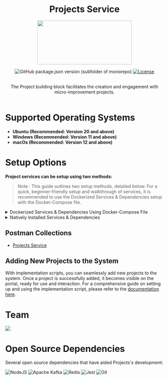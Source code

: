 <div align="center">

# Projects Service

<a href="https://shikshalokam.org/elevate/">
<img
    src="https://shikshalokam.org/wp-content/uploads/2021/06/elevate-logo.png"
    height="140"
    width="300"
  />
</a>

![GitHub package.json version (subfolder of monorepo)](https://img.shields.io/github/package-json/v/ELEVATE-Project/mentoring?filename=src%2Fpackage.json)
[![License](https://img.shields.io/badge/license-MIT-blue.svg)](https://opensource.org/licenses/MIT)

</details>
</details>

</br>
The Project building block facilitates the creation and engagement with micro-improvement projects.

</div>
</br>

# Supported Operating Systems

-   **Ubuntu (Recommended: Version 20 and above)**
-   **Windows (Recommended: Version 11 and above)**
-   **macOs (Recommended: Version 12 and above)**

# Setup Options

**Project services can be setup using two methods:**

> Note : This guide outlines two setup methods, detailed below. For a quick, beginner-friendly setup and walkthrough of services, it is recommended to use the Dockerized Services & Dependencies setup with the Docker-Compose file.

<details><summary>Dockerized Services & Dependencies Using Docker-Compose File</summary>

## Dockerized Services & Dependencies

Expectation: By diligently following the outlined steps, you will successfully establish a fully operational Project application setup, including both the portal and backend services.

## Prerequisites

To set up the Project application, ensure you have Docker and Docker Compose installed on your system. For Ubuntu users, detailed installation instructions for both can be found in the documentation here: [How To Install and Use Docker Compose on Ubuntu](https://www.digitalocean.com/community/tutorials/how-to-install-and-use-docker-compose-on-ubuntu-20-04). To install and use Nodejs in Ubuntu machine, you can follow instructions here: [How To Install Nodejs in Ubuntu](https://nodejs.org/en/download/package-manager). For Windows and MacOS users, you can refer to the Docker documentation for installation instructions: [Docker Compose Installation Guide](https://docs.docker.com/compose/install/). Once these prerequisites are in place, you're all set to get started with setting up the Project application.

## Installation

**Create project Directory:** Establish a directory titled **project**.

> Example Command: `mkdir project && cd project/`

> Note: All commands are run from the project directory.

## Operating Systems: Linux / macOS

> **Caution:** Before proceeding, please ensure that the ports given here are available and open. It is essential to verify their availability prior to moving forward. You can run below command in your terminal to check this

```
for port in 3000 3001 3002 6000 5001 4000 9092 5432 7007 2181 2707 3569; do
    if lsof -iTCP:$port -sTCP:LISTEN &>/dev/null; then
        echo "Port $port is in use"
    else
        echo "Port $port is available"
    fi
done
```

1.  **Download and execute main setup script:** Execute the following command in your terminal from the project directory.
    `   curl -OJL https://github.com/ELEVATE-Project/project-service/raw/main/documentation/1.0.0/dockerized/scripts/mac-linux/setup_project.sh && chmod +x setup_project.sh && sudo ./setup_project.sh`

         > Note : The script will download all the essential files and launch the services in Docker. Once all services are successfully up and running, you can proceed to the next steps.

         **General Instructions :**

         1. All containers which are part of the docker-compose can be gracefully stopped by pressing Ctrl + c in the same terminal where the services are running.

         2. All docker containers can be stopped and removed by using below command.
             ```
             sudo ./docker-compose-down.sh
             ```
         3. All services and dependencies can be started using below command.
             ```
             sudo ./docker-compose-up.sh
             ```

    **Keep the current terminal session active, and kindly open a new terminal window within the project directory.**

**After successfully completing this, please move to the next section: [Enable Citus Extension](#enable-citus-extension-optional)**

## Operating Systems: Windows

1.  **Download Docker Compose File:** Retrieve the **[docker-compose-project.yml](https://github.com/ELEVATE-Project/project-service/raw/main/documentation/1.0.0/dockerized/docker-compose-project.yml)** file from the Project service repository and save it to the project directory.

    ```
    curl -OJL https://github.com/ELEVATE-Project/project-service/raw/main/documentation/1.0.0/dockerized/docker-compose-project.yml
    ```

    > Note: All commands are run from the project directory.

2.  **Download Environment Files**: Using the OS specific commands given below, download environment files for all the services.

    -   **Windows**

        ```
        curl -L ^
         -O https://github.com/ELEVATE-Project/project-service/raw/main/documentation/1.0.0/dockerized/envs/interface_env ^
         -O https://github.com/ELEVATE-Project/project-service/raw/main/documentation/1.0.0/dockerized/envs/entity_management_env ^
         -O https://github.com/ELEVATE-Project/project-service/raw/main/documentation/1.0.0/dockerized/envs/project_env ^
         -O https://github.com/ELEVATE-Project/project-service/raw/main/documentation/1.0.0/dockerized/envs/notification_env ^
         -O https://github.com/ELEVATE-Project/project-service/raw/main/documentation/1.0.0/dockerized/envs/scheduler_env ^
         -O https://github.com/ELEVATE-Project/project-service/raw/main/documentation/1.0.0/dockerized/envs/user_env ^
         -O https://github.com/ELEVATE-Project/project-service/raw/main/documentation/1.0.0/dockerized/envs/env.js
        ```

    > **Note:** Modify the environment files as necessary for your deployment using any text editor, ensuring that the values are appropriate for your environment. The default values provided in the current files are functional and serve as a good starting point. Refer to the sample env files provided at the [Project](https://github.com/ELEVATE-Project/project-service/blob/main/.env.sample), [User](https://github.com/ELEVATE-Project/user/blob/master/src/.env.sample), [Notification](https://github.com/ELEVATE-Project/notification/blob/master/src/.env.sample), [Scheduler](https://github.com/ELEVATE-Project/scheduler/blob/master/src/.env.sample), [Interface](https://github.com/ELEVATE-Project/interface-service/blob/main/src/.env.sample) and [Entity-management](https://github.com/ELEVATE-Project/entity-management/blob/main/src/.env.sample) repositories for reference.

    > **Caution:** While the default values in the downloaded environment files enable the Project Application to operate, certain features may not function correctly or could be impaired unless the adopter-specific environment variables are properly configured.

3.  **Download `replace_volume_path` Script File**

    -   **Windows**

        ```
        curl -OJL https://raw.githubusercontent.com/ELEVATE-Project/project-service/main/documentation/1.0.0/dockerized/scripts/windows/replace_volume_path.bat
        ```

4.  **Run `replace_volume_path` Script File**

    -   **Windows**

        Run the script file either by double clicking it or by executing the following command from the terminal.

        ```
        replace_volume_path.bat
        ```

        > **Note**: The provided script file replaces the host path for the **portal** service container volume in the `docker-compose-project.yml` file with your current directory path.
        >
        > volumes:
        >
        > \- /home/shikshalokam/elevate/single-click/linux/env.js:/usr/src/app/www/assets/env/env.js

5.  **Download `docker-compose-up` & `docker-compose-down` Script Files**

    -   **Windows**

        ```
        curl -OJL https://github.com/ELEVATE-Project/project-service/raw/main/documentation/1.0.0/dockerized/scripts/windows/docker-compose-up.bat
        ```

        ```
        curl -OJL https://github.com/ELEVATE-Project/project-service/raw/main/documentation/1.0.0/dockerized/scripts/windows/docker-compose-down.bat
        ```

6.  **Run All Services & Dependencies**:All services and dependencies can be started using the `docker-compose-up` script file.

    -   **Windows**

        ```
        docker-compose-up.bat
        ```

        > Double-click the file or run the above command from the terminal.

        > **Note**: During the first Docker Compose run, the database, migration seeder files, and the script to set the default organization will be executed automatically.

7.  **Remove All Service & Dependency Containers**:
    All docker containers can be stopped and removed by using the `docker-compose-down` file.

    -   **Windows**

        ```
        docker-compose-down.bat
        ```

    > **Caution**: As per the default configuration in the `docker-compose-project.yml` file, using the `down` command will lead to data loss since the database container does not persist data. To persist data across `down` commands and subsequent container removals, refer to the "Persistence of Database Data in Docker Containers" section of this documentation.

## Enable Citus Extension (Optional)

User management service comes with this bundle relies on PostgreSQL as its core database system. To boost performance and scalability, users can opt to enable the Citus extension. This transforms PostgreSQL into a distributed database, spreading data across multiple nodes to handle large datasets more efficiently as demand grows.

For more information, refer **[Citus Data](https://www.citusdata.com/)**.

To enable the Citus extension for user services, follow these steps.

1. Create a sub-directory named `user` and download `distributionColumns.sql` into it. (Skip this for linux/macOs)
    ```
    mkdir user && curl -o ./user/distributionColumns.sql -JL https://github.com/ELEVATE-Project/project-service/raw/main/documentation/1.0.0/distribution-columns/user/distributionColumns.sql
    ```
2. Set up the citus_setup file by following the steps given below.

    - **Ubuntu/Linux/Mac**

        1. Enable Citus and set distribution columns for `user` database by running the `citus_setup.sh`with the following arguments.
            ```
            sudo ./citus_setup.sh user postgres://postgres:postgres@citus_master:5432/user
            ```

    - **Windows**
        1. Download the `citus_setup.bat` file.
            ```
             curl -OJL https://github.com/ELEVATE-Project/project-service/raw/main/documentation/1.0.0/dockerized/scripts/windows/citus_setup.bat
            ```
        2. Enable Citus and set distribution columns for `user` database by running the `citus_setup.bat`with the following arguments.
            ```
            citus_setup.bat user postgres://postgres:postgres@citus_master:5432/user
            ```
            > **Note:** Since the `citus_setup.bat` file requires arguments, it must be run from a terminal.

## Persistence Of Database Data In Docker Container (Optional)

To ensure the persistence of database data when running `docker compose down`, it is necessary to modify the `docker-compose-project.yml` file according to the steps given below:

1. **Modification Of The `docker-compose-project.yml` File:**

    Begin by opening the `docker-compose-project.yml` file. Locate the section pertaining to the Citus and mongo container and proceed to uncomment the volume specification. This action is demonstrated in the snippet provided below:

    ```yaml
    mongo:
    image: 'mongo:4.4.14'
    restart: 'always'
    ports:
        - '27017:27017'
    networks:
        - project_net
    volumes:
        - mongo-data:/data/db
    logging:
        driver: none

    citus:
        image: citusdata/citus:11.2.0
        container_name: 'citus_master'
        ports:
            - 5432:5432
        volumes:
            - citus-data:/var/lib/postgresql/data
    ```

2. **Uncommenting Volume Names Under The Volumes Section:**

    Next, navigate to the volumes section of the file and proceed to uncomment the volume names as illustrated in the subsequent snippet:

    ```yaml
    networks:
        elevate_net:
            external: false

    volumes:
        citus-data:
        mongo-data:
    ```

By implementing these adjustments, the configuration ensures that when the `docker-compose down` command is executed, the database data is securely stored within the specified volumes. Consequently, this data will be retained and remain accessible, even after the containers are terminated and subsequently reinstated using the `docker-compose up` command.

## Sample User Accounts Generation

During the initial setup of Project services with the default configuration, you may encounter issues creating new accounts through the regular SignUp flow on the project portal. This typically occurs because the default SignUp process includes OTP verification to prevent abuse. Until the notification service is configured correctly to send actual emails, you will not be able to create new accounts.

In such cases, you can generate sample user accounts using the steps below. This allows you to explore the Project services and portal immediately after setup.

> **Warning:** Use this generator only immediately after the initial system setup and before any normal user accounts are created through the portal. It should not be used under any circumstances thereafter.

-   **Ubuntu/Linux/Mac**

    ```
    sudo ./insert_sample_data.sh user postgres://postgres:postgres@citus_master:5432/user
    ```

-   **Windows**

    1. **Download The `sampleData.sql` Files:**

        ```
        mkdir sample-data\user 2>nul & ^
        curl -L "https://raw.githubusercontent.com/ELEVATE-Project/project-service/main/documentation/1.0.0/sample-data/windows/user/sampleData.sql" -o sample-data\user\sampleData.sql
        ```

    2. **Download The `insert_sample_data` Script File:**

        ```
        curl -L -o insert_sample_data.bat https://raw.githubusercontent.com/ELEVATE-Project/project-service/refs/heads/main/documentation/1.0.0/dockerized/scripts/windows/insert_sample_data.bat
        ```

    3. **Run The `insert_sample_data` Script File:**

        ```
        insert_sample_data.bat user postgres://postgres:postgres@citus_master:5432/user
        ```

    After successfully running the script mentioned above, the following user accounts will be created and available for login:

    | Email ID                 | Password   | Role                    |
    | ------------------------ | ---------- | ----------------------- |
    | aaravpatel@example.com   | Password1@ | State Education Officer |
    | arunimareddy@example.com | Password1@ | State Education Officer |
    | devikasingh@example.com  | Password1@ | State Education Officer |

## Sample Data Creation For Projects

This step will guide us in implementing a sample project solution following the initial setup of the project service.

1. **Insert Sample Data To Database:**

    - **Ubuntu/Linux/Mac**

        1. Insert sample data by running the following command.

            ```
            sudo ./add_sample_project_entity_data.sh
            ```

    - **Windows**

        1. Download `entity-project-sample-data.bat` Script File:

            ```
            curl -L ^
            -O https://github.com/ELEVATE-Project/project-service/raw/main/documentation/1.0.0/dockerized/scripts/windows/entity-project-sample-data.bat ^
            ```

        2. Make the setup file executable by running the following command.

            ```
            entity-project-sample-data.bat
            ```

## Default Forms Creation for Portal Configuration

This step inserts configuration forms into MongoDB, enabling or disabling features and fields on portal pages.

#### Insert Forms Data into Database

-   **Ubuntu/Linux/Mac**:

    ```
    curl -OJL https://github.com/ELEVATE-Project/project-service/raw/main/documentation/1.0.0/dockerized/scripts/mac-linux/import_forms_mongo.sh && chmod +x import_forms_mongo.sh && sudo ./import_forms_mongo.sh mongodb://mongo:27017/elevate-project
    ```

-   **Windows**:
    1. Download the `import_forms_mongo.bat` file:
        ```cmd
        curl -L -O https://github.com/ELEVATE-Project/project-service/raw/main/documentation/1.0.0/dockerized/scripts/windows/import_forms_mongo.bat
        ```
    2. Run the script:
        ```cmd
        import_forms_mongo.bat mongodb://localhost:27017/elevate-project
        ```

## Explore the Portal

Once the services are up and the front-end app bundle is built successfully, navigate to **[localhost:7007](http://localhost:7007/)** to access the Project app.

> **Warning:** In this setup, features such as **Sign-Up, Project Certificate, Project Sharing, and Project PDF Report** will not be available because cloud storage credentials have been masked in the environment files for security reasons.

</details>

<details>
<summary>Natively Installed Services & Dependencies </summary>

## PM2 Managed Services & Natively Installed Dependencies

### System Requirements

-   **Node.js®:** v20
-   **PostgreSQL:** 16
-   **Apache Kafka®:** 3.5.0
-   **MongoDB:** 4.4.14
-   **Gotenberg:** 8.5.0

Expectation: Upon following the prescribed steps, you will achieve a fully operational ELEVATE-Project application setup. Both the portal and backend services are managed using PM2, with all dependencies installed natively on the host system.

## Prerequisites

Before setting up the following ELEVATE-Project application, dependencies given below should be installed and verified to be running. Refer to the steps given below to install them and verify.

-   **Ubuntu/Linux**

    1. Download dependency management scripts:

        ```
        curl -OJL https://raw.githubusercontent.com/ELEVATE-Project/project-service/main/documentation/1.0.0/native/scripts/linux/check-dependencies.sh && \
        curl -OJL https://raw.githubusercontent.com/ELEVATE-Project/project-service/main/documentation/1.0.0/native/scripts/linux/install-dependencies.sh && \
        curl -OJL https://raw.githubusercontent.com/ELEVATE-Project/project-service/main/documentation/1.0.0/native/scripts/linux/uninstall-dependencies.sh && \
        chmod +x check-dependencies.sh && \
        chmod +x install-dependencies.sh && \
        chmod +x uninstall-dependencies.sh
        ```

    2. Verify installed dependencies by running `check-dependencies.sh`:

        ```
        ./check-dependencies.sh
        ```

        > Note: Keep note of any missing dependencies.

    3. Install dependencies by running `install-dependencies.sh`:
        ```
        ./install-dependencies.sh
        ```
        > Note: Install all missing dependencies and use check-dependencies script to ensure everything is installed and running. Additionally, if PostgreSQL is already installed on your system, it may be running on the default port 5432. Make sure to verify the active port and update the env configurations for user, SCP, and notification services accordingly.
    4. Uninstall dependencies by running `uninstall-dependencies.sh`:

        ```
        ./uninstall-dependencies.sh
        ```

        > Warning: Due to the destructive nature of the script (without further warnings), it should only be used during the initial setup of the dependencies. For example, Uninstalling PostgreSQL/Citus using script will lead to data loss. USE EXTREME CAUTION.

        > Warning: This script should only be used to uninstall dependencies that were installed via installation script in step 3. If same dependencies were installed using other methods, refrain from using this script. This script is provided in-order to reverse installation in-case issues arise from a bad install.

-   **MacOS**

    1. Install Node.js 20:

        ```
        brew install node@20
        ```

        ```
        brew link --overwrite node@20
        ```

    2. Install Kafka:

        ```
        brew install kafka
        ```

        > Note: To install Kafka on older macOS versions like Monterey (Intel architecture), you need to follow the manual installation process instead of using Homebrew. The process includes downloading Kafka, setting up ZooKeeper, and running Kafka services. You can find the official Kafka installation guide here: [Kafka Quickstart Guide](https://kafka.apache.org/quickstart).This ensures compatibility with older macOS systems. Follow the steps outlined in the documentation for a smooth setup.

    3. Install PostgreSQL 16:

        ```
        brew install postgresql@16
        ```

    4. Install PM2:

        ```
        sudo npm install pm2@latest -g
        ```

    5. Install Redis:

        ```
        brew install redis
        ```

    6. Install mongDB:

        ```
        brew tap mongodb/brew
        ```

        ```
        brew install mongodb-community@4.4
        ```

        ```
        brew link mongodb-community@4.4 --force
        ```

        ```
        brew services start mongodb-community@4.4
        ```

    7. Download `check-dependencies.sh` file:

        ```
        curl -OJL https://github.com/ELEVATE-Project/project-service/raw/main/documentation/1.0.0/native/scripts/macos/check-dependencies.sh && \
        chmod +x check-dependencies.sh
        ```

    8. Verify installed dependencies by running `check-dependencies.sh`:

        ```
        ./check-dependencies.sh
        ```

        > Note : If you've manually installed Kafka without Homebrew, the script might incorrectly indicate that Kafka and Homebrew are not installed, as it checks only for Homebrew installations. In such cases, you can safely ignore this warning. Ensure that both Kafka and ZooKeeper are running on their default ports (ZooKeeper on `2181`, Kafka on `9092`). This will confirm proper installation and functionality despite the script's output.

-   **Windows**

    1. Install Node.js 20:

        Download and install Node.js v20 for Windows platform (x64) from official [Node.js download page](https://nodejs.org/en/download).

    2. Install Kafka 3.5.0:

        1. Adapt the instructions given in the following ["Apache Kafka on Windows"](https://www.conduktor.io/kafka/how-to-install-apache-kafka-on-windows/) documentation to install Kafka version 3.5.0.

            > Note: As per the instructions, Kafka server and Zookeeper has to be kept active on different WSL terminals for the entire lifetime of ELEVATE-Project services.

            > Note: Multiple WSL terminals can be opened by launching `Ubuntu` from start menu.

        2. Open a new WSL terminal and execute the following command to get the IP of the WSL instance.

            ```
            ip addr show eth0
            ```

            Sample Output:

            ```
            2: eth0: <BROADCAST,MULTICAST,UP,LOWER_UP> mtu 1492 qdisc mq state UP group default qlen 1000
            link/ether 11:56:54:f0:as:vf brd ff:ff:ff:ff:ff:ff
            inet 172.12.46.150/20 brd 172.24.79.255 scope global eth0
                valid_lft forever preferred_lft forever
            inet6 fe80::215:5dff:fee7:dc52/64 scope link
                valid_lft forever preferred_lft forever
            ```

            Keep note of the IP address shown alongside `inet`. In the above case, `172.12.46.150` is IP address of the WSL instance.

        3. In the same WSL terminal, navigate to `config` directory of Kafka from step 1 and make the following changes to `server.properties` file.

            - Uncomment `listeners=PLAINTEXT://:9092` line and change it to `listeners=PLAINTEXT://0.0.0.0:9092` to allow connections from any IP.

            - Uncomment `advertised.listeners` line and set it to `advertised.listeners=PLAINTEXT://172.12.46.150:9092`. Replace `172.12.46.150` with the actual IP address of your WSL instance.

        4. Restart the Zookeeper and Kafka Server from their own WSL terminals from step 1.

    3. Install Redis:

        1. Follow the instructions given in the official [Redis Documentation](https://redis.io/docs/latest/operate/oss_and_stack/install/install-redis/install-redis-on-windows/) to install Redis using WSL.

        2. Using the WSL terminal, open the Redis configuration file in a text editor, such as nano:

            ```
            sudo nano /etc/redis/redis.conf
            ```

        3. Find the line containing `bind 127.0.0.1 ::1` and change it to `bind 0.0.0.0 ::.`. This change allows Redis to accept connections from any IP address. Then save and exit the file.

        4. Restart Redis to apply the changes:

            ```
            sudo service redis-server restart
            ```

    4. Install PM2:

        ```
        npm install pm2@latest -g
        ```

    5. Install PostgreSQL 16:

        1. Download and install PostgreSQL 16 from [EnterpriseDB PostgreSQL](https://www.enterprisedb.com/downloads/postgres-postgresql-downloads) download page.

            > Note: Set username and password for the default database to be 'postgres' during installation.

        2. Once installed, Add `C:\Program Files\PostgreSQL\16\bin` to windows environment variables. Refer [here](https://www.computerhope.com/issues/ch000549.htm) or [here](https://stackoverflow.com/a/68851621) for more information regarding how to set it.

    6. Install MongoDB:

        Follow the official [MongoDB Website](https://www.mongodb.com/try/download/community) to install MongoDB.

    7. Install Gotenberg via Docker:

        1. Download Docker Desktop for Windows from [Docker Website](https://docs.docker.com/desktop/setup/install/windows-install/)

        2. Run the installer and follow the setup instructions.

        3. Ensure Docker Desktop is running and configured to use Linux containers(default settings).

        4. Open a terminal (e.g., Command Prompt).

        5. Pull the Gotenberg image:

            ```
            docker pull gotenberg/gotenberg:latest
            ```

        6. Run the Gotenberg container with the following command:

            ```
            docker run -d --name gotenberg -p 3000:3000 gotenberg/gotenberg:latest
            ```

        7. Verify the container is running. You should see the Gotenberg container listed after running the below command.
            ```
            docker ps
            ```

## Installation

1.  **Create ELEVATE-Project Directory:** Create a directory named **ELEVATE-Project**.

    > Example Command: `mkdir ELEVATE-Project && cd ELEVATE-Project/`

2.  **Git Clone Services And Portal Repositories**

    -   **Ubuntu/Linux/MacOS**

        ```
        git clone -b main https://github.com/ELEVATE-Project/project-service.git && \
        git clone -b main https://github.com/ELEVATE-Project/entity-management.git && \
        git clone -b master https://github.com/ELEVATE-Project/user.git && \
        git clone -b master https://github.com/ELEVATE-Project/notification.git && \
        git clone -b main https://github.com/ELEVATE-Project/interface-service.git && \
        git clone -b master https://github.com/ELEVATE-Project/scheduler.git && \
        git clone -b staging https://github.com/ELEVATE-Project/survey-project-creation-service && \
        git clone -b main https://github.com/ELEVATE-Project/observation-survey-projects-pwa && \
        git clone -b staging https://github.com/ELEVATE-Project/self-creation-portal
        ```

    -   **Windows**

        ```
        git clone -b staging https://github.com/ELEVATE-Project/project-service.git &
        git clone -b staging https://github.com/ELEVATE-Project/entity-management.git &
        git clone -b master https://github.com/ELEVATE-Project/user.git &
        git clone -b master https://github.com/ELEVATE-Project/notification.git &
        git clone -b main https://github.com/ELEVATE-Project/interface-service.git &
        git clone -b master https://github.com/ELEVATE-Project/scheduler.git &
        git clone -b main https://github.com/ELEVATE-Project/observation-survey-projects-pwa
        ```

3.  **Install NPM Packages**

    -   **Ubuntu/Linux/MacOS**

        ```
        cd project-service && npm install && cd ../ && \
        cd entity-management/src && npm install && cd ../.. && \
        cd user/src && npm install && cd ../.. && \
        cd notification/src && npm install && cd ../.. && \
        cd interface-service/src && npm install && cd ../.. && \
        cd scheduler/src && npm install && cd ../.. && \
        cd survey-project-creation-service/src && npm install && cd ../.. && \
        cd observation-survey-projects-pwa && npm install --force && cd .. && \
        cd self-creation-portal && npm install --force && cd ..
        ```

    -   **Windows**

        ```
        cd project-service && npm install && cd ..
        cd user\src && npm install && cd ..\..
        cd notification\src && npm install && cd ..\..
        cd interface-service\src && npm install && cd ..\..
        cd scheduler\src && npm install && cd ..\..
        cd observation-survey-projects-pwa && npm install --force && cd ..
        ```

        > Note: Entity-management service runs only on node-16 for Windows native setup.

        ```
        nvm use 16
        ```

        ```
        cd entity-management\src && npm install && cd ..\..
        ```

        > Note: Change the node version as it was before.

4.  **Download Environment Files**

    -   **Ubuntu/Linux**

        ```
        curl -L -o project-service/.env https://raw.githubusercontent.com/ELEVATE-Project/project-service/refs/heads/main/documentation/1.0.0/native/envs/project_env && \
        curl -L -o entity-management/src/.env https://raw.githubusercontent.com/ELEVATE-Project/project-service/refs/heads/main/documentation/1.0.0/native/envs/entity_management_env && \
        curl -L -o user/src/.env https://github.com/ELEVATE-Project/project-service/raw/refs/heads/main/documentation/1.0.0/native/envs/user_env && \
        curl -L -o notification/src/.env https://github.com/ELEVATE-Project/project-service/raw/refs/heads/main/documentation/1.0.0/native/envs/notification_env && \
        curl -L -o interface-service/src/.env https://raw.githubusercontent.com/ELEVATE-Project/project-service/refs/heads/main/documentation/1.0.0/native/envs/interface_env && \
        curl -L -o scheduler/src/.env https://github.com/ELEVATE-Project/project-service/raw/refs/heads/main/documentation/1.0.0/native/envs/scheduler_env && \
        curl -L -o observation-survey-projects-pwa/src/environments/environment.ts https://raw.githubusercontent.com/ELEVATE-Project/project-service/refs/heads/main/documentation/1.0.0/native/envs/enviroment.ts && \
        curl -L -o survey-project-creation-service/src/.env https://raw.githubusercontent.com/ELEVATE-Project/project-service/refs/heads/scpDoc/documentation/1.0.0/native/envs/scp_env
        ```

    -   **MacOs**

        ```
        curl -L -o project-service/.env https://raw.githubusercontent.com/ELEVATE-Project/project-service/refs/heads/main/documentation/1.0.0/native/envs/project_env && \
        curl -L -o entity-management/src/.env https://raw.githubusercontent.com/ELEVATE-Project/project-service/refs/heads/main/documentation/1.0.0/native/envs/entity_management_env && \
        curl -L -o user/src/.env https://raw.githubusercontent.com/ELEVATE-Project/project-service/refs/heads/main/documentation/1.0.0/native/envs/non-citus/user_env && \
        curl -L -o notification/src/.env https://raw.githubusercontent.com/ELEVATE-Project/project-service/refs/heads/main/documentation/1.0.0/native/envs/non-citus/notification_env && \
        curl -L -o interface-service/src/.env https://raw.githubusercontent.com/ELEVATE-Project/project-service/refs/heads/main/documentation/1.0.0/native/envs/interface_env && \
        curl -L -o scheduler/src/.env https://raw.githubusercontent.com/ELEVATE-Project/project-service/refs/heads/main/documentation/1.0.0/native/envs/scheduler_env && \
        curl -L -o observation-survey-projects-pwa/src/environments/environment.ts https://raw.githubusercontent.com/ELEVATE-Project/project-service/refs/heads/main/documentation/1.0.0/native/envs/enviroment.ts
        ```

    -   **Windows**

        ```
        curl -L -o project-service\.env https://raw.githubusercontent.com/ELEVATE-Project/project-service/refs/heads/main/documentation/1.0.0/native/envs/project_env &
        curl -L -o entity-management\src\.env https://raw.githubusercontent.com/ELEVATE-Project/project-service/refs/heads/main/documentation/1.0.0/native/envs/entity_management_env &
        curl -L -o user\src\.env https://github.com/ELEVATE-Project/project-service/raw/refs/heads/main/documentation/1.0.0/native/envs/user_env &
        curl -L -o notification\src\.env https://github.com/ELEVATE-Project/project-service/raw/refs/heads/main/documentation/1.0.0/native/envs/notification_env &
        curl -L -o interface-service\src\.env https://raw.githubusercontent.com/ELEVATE-Project/project-service/refs/heads/main/documentation/1.0.0/native/envs/interface_env &
        curl -L -o scheduler\src\.env https://github.com/ELEVATE-Project/project-service/raw/refs/heads/main/documentation/1.0.0/native/envs/scheduler_env &
        curl -L -o observation-survey-projects-pwa\src\environments\environment.ts https://raw.githubusercontent.com/ELEVATE-Project/project-service/refs/heads/main/documentation/1.0.0/native/envs/enviroment.ts
        ```

    > **Note:** Modify the environment files as necessary for your deployment using any text editor, ensuring that the values are appropriate for your environment. The default values provided in the current files are functional and serve as a good starting point. Refer to the sample env files provided at the [Project](https://github.com/ELEVATE-Project/project-service/blob/main/.env.sample), [User](https://github.com/ELEVATE-Project/user/blob/master/src/.env.sample), [Notification](https://github.com/ELEVATE-Project/notification/blob/master/src/.env.sample), [Scheduler](https://github.com/ELEVATE-Project/scheduler/blob/master/src/.env.sample), [Interface](https://github.com/ELEVATE-Project/interface-service/blob/main/src/.env.sample), [Entity-Management](https://github.com/ELEVATE-Project/entity-management/blob/main/src/.env.sample) and [Survey-Project-Creation-Service(https://github.com/ELEVATE-Project/survey-project-creation-service/blob/staging/src/.env.sample)]repositories for reference.

    > **Caution:** While the default values in the downloaded environment files enable the ELEVATE-Project Application to operate, certain features may not function correctly or could be impaired unless the adopter-specific environment variables are properly configured.

    > **Important:** As mentioned in the above linked document, the **User SignUp** functionality may be compromised if key environment variables are not set correctly during deployment. If you opt to skip this setup, consider using the sample user account generator detailed in the `Sample User Accounts Generation` section of this document.

5.  **Create Databases**

    -   **Ubuntu/Linux**

        1. Download `create-databases.sh` Script File:

            ```
            curl -OJL https://raw.githubusercontent.com/ELEVATE-Project/project-service/main/documentation/1.0.0/native/scripts/linux/create-databases.sh
            ```

        2. Make the executable by running the following command:
            ```
            chmod +x create-databases.sh
            ```
        3. Run the script file:
            ```
            ./create-databases.sh
            ```

    -   **MacOs**

        1. Download `create-databases.sh` Script File:

            ```
            curl -OJL https://raw.githubusercontent.com/ELEVATE-Project/project-service/main/documentation/1.0.0/native/scripts/macos/create-databases.sh

            ```

        2. Make the executable by running the following command:
            ```
            chmod +x create-databases.sh
            ```
        3. Run the script file:
            ```
            ./create-databases.sh
            ```

    -   **Windows**

        1. Download `create-databases.bat` Script File:
            ```
            curl -OJL https://raw.githubusercontent.com/ELEVATE-Project/project-service/main/documentation/1.0.0/native/scripts/windows/create-databases.bat
            ```
        2. Run the script file:
            ```
            create-databases.bat
            ```

6.  **Run Migrations To Create Tables**

    -   **Ubuntu/Linux/MacOS**

        1. Run Migrations:
            ```
            cd user/src && npx sequelize-cli db:migrate && cd ../.. && \
            cd notification/src && npx sequelize-cli db:migrate && cd ../.. && \
            cd survey-project-creation-service/src && npx sequelize-cli db:migrate && cd ../..
            ```

    -   **Windows**

        1. Run Migrations:
            ```
            cd user\src && npx sequelize-cli db:migrate && cd ..\.. && cd notification\src && npx sequelize-cli db:migrate && cd ..\..
            ```

7.  **Enabling Citus And Setting Distribution Columns (Optional)**

    To boost performance and scalability, users can opt to enable the Citus extension. This transforms PostgreSQL into a distributed database, spreading data across multiple nodes to handle large datasets more efficiently as demand grows.

    > NOTE: Currently only available for Linux based operation systems.

    1. Download user `distributionColumns.sql` file.

        ```
        curl -o ./user/distributionColumns.sql -JL https://github.com/ELEVATE-Project/project-service/raw/refs/heads/main/documentation/1.0.0/distribution-columns/user/distributionColumns.sql && curl -o ./scp/distributionColumns.sql -JL https://github.com/ELEVATE-Project/project-service/raw/refs/heads/main/documentation/1.0.0/distribution-columns/scp/distributionColumns.sql
        ```

    2. Set up the `citus_setup` file by following the steps given below.

        - **Ubuntu/Linux**

            1. Download the `citus_setup.sh` file:

                ```
                curl -OJL https://raw.githubusercontent.com/ELEVATE-Project/project-service/refs/heads/main/documentation/1.0.0/native/scripts/linux/citus_setup.sh

                ```

            2. Make the setup file executable by running the following command:

                ```
                chmod +x citus_setup.sh
                ```

            3. Enable Citus and set distribution columns for `user` database by running the `citus_setup.sh`with the following arguments.

                ```
                ./citus_setup.sh user postgres://postgres:postgres@localhost:9700/users
                ```

            4. Enable Citus and set distribution columns for `scp` database by running the `citus_setup.sh`with the following arguments.
                ```
                ./citus_setup.sh scp postgres://postgres:postgres@localhost:9700/scp
                ```

8.  **Insert Initial Data**

    -   **Ubuntu/Linux/MacOS**

        1.  Download `entity-project-sample-data.sh` Script File:

            1.1. For ubuntu/linux

            ```
            curl -OJL https://raw.githubusercontent.com/ELEVATE-Project/project-service/refs/heads/main/documentation/1.0.0/native/scripts/linux/entity-project-sample-data.sh
            ```

            1.1. For mac

            ```
            curl -OJL https://raw.githubusercontent.com/ELEVATE-Project/project-service/refs/heads/main/documentation/1.0.0/native/scripts/macos/entity-project-sample-data.sh
            ```

        2.  Make the executable by running the following command:
            ```
            chmod +x entity-project-sample-data.sh
            ```
        3.  Run the script file:
            ```
            ./entity-project-sample-data.sh
            ```
        4.  Run seeders of user service

            ```
            cd user/src && npm run db:seed:all && cd ../..
            ```

    -   **Windows**

        1.  Download `entity-project-sample-data.bat` Script File:

            ```
            curl -OJL https://raw.githubusercontent.com/ELEVATE-Project/project-service/refs/heads/main/documentation/1.0.0/native/scripts/windows/entity-project-sample-data.bat
            ```

        2.  Run the script file:

            ```
            entity-project-sample-data.bat
            ```

        3.  Run seeders of user service

            ```
            cd user\src && npm run db:seed:all && cd ..\..
            ```

9.  **Insert Forms Data into Database**

    -   **Ubuntu/Linux/MacOS**

        1.  Download `import_forms.js` Script File And Make the setup file executable by running the following command:

            ```
            npm install mongoose axios &&
            curl -s https://raw.githubusercontent.com/ELEVATE-Project/project-service/refs/heads/main/documentation/1.0.0/native/scripts/linux/import_forms.js | node
            ```

    -   **Windows**

        1.  Download `import_forms_mongo.bat` Script File and execute the file by running the following commands:

            ```
            curl -OJL https://raw.githubusercontent.com/ELEVATE-Project/project-service/refs/heads/main/documentation/1.0.0/native/scripts/windows/import_forms_mongo.bat
            ```

            ```
            import_forms_mongo.bat
            ```

10. **Start The Services**

    Following the steps given below, 2 instances of each ELEVATE-Project backend service will be deployed and be managed by PM2 process manager.

    -   **Ubuntu/Linux**

        ```
        (cd project-service && pm2 start app.js --name project-service && cd -) && \
        (cd entity-management/src && pm2 start app.js --name entity-management && cd -) && \
        (cd user/src && pm2 start app.js --name user && cd -) && \
        (cd notification/src && pm2 start app.js --name notification && cd -) && \
        (cd interface-service/src && pm2 start app.js --name interface && cd -) && \
        (cd scheduler/src && pm2 start app.js --name scheduler && cd -) && \
        (cd survey-project-creation-service/src && pm2 start app.js --name survey-project-creation-service && cd -)
        ```

    -   **MacOs**

        ```
        cd project-service && npx pm2 start app.js -i 2 --name project-service && cd .. && \
        cd entity-management/src && npx pm2 start app.js -i 2 --name entity-management && cd ../.. && \
        cd user/src && npx pm2 start app.js -i 2 --name user && cd ../.. && \
        cd notification/src && npx pm2 start app.js -i 2 --name notification && cd ../.. && \
        cd interface-service/src && npx pm2 start app.js -i 2 --name interface && cd ../.. && \
        cd scheduler/src && npx pm2 start app.js -i 2 --name scheduler && cd ../..
        ```

    -   **Windows**

        ```
        cd project-service && pm2 start app.js --name project-service && cd ..
        cd entity-management\src && pm2 start app.js --name entity-management && cd ..\..
        cd user\src && pm2 start app.js --name user && cd ..\..
        cd notification\src && pm2 start app.js --name notification && cd ..\..
        cd interface-service\src && pm2 start app.js --name interface && cd ..\..
        cd scheduler\src && pm2 start app.js --name scheduler && cd ..\..
        ```

11. **Run Service Scripts**

    -   **Ubuntu/Linux/MacOS**

        1. Run the script for adding the default org and generating the materialized view

            ```
            cd user/src/scripts && node insertDefaultOrg.js && node viewsScript.js && cd ../../..
            ```

        2. Run entity creation script for education sector of survey-project-creation-service
            ```
            cd survey-project-creation-service/src/scripts && node addDefaultEntitiesForEducationSector.js && cd ../../..
            ```
        3. Update the cloud env in survey-project-creation-service/src/.env with valid credentials and run the
           script for upload certificate

            ```
            cd survey-project-creation-service/src/scripts && node -r module-alias/register uploadCertificateBaseTemplate.js && cd ../../..
            ```

    -   **Windows**

        ```
        cd user\src\scripts && node insertDefaultOrg.js && node viewsScript.js && cd ..\..\..
        ```

12. **Start The Observation-Survey-Projects Portal**

    ELEVATE-Project portal utilizes Ionic for building the browser bundle, follow the steps given below to install them and start the portal.

    -   **Ubuntu/Linux/Windows**

        1. Install the Ionic framework:

            ```
            npm install -g ionic
            ```

        2. Install the Ionic client:

            ```
            npm install -g @ionic/cli
            ```

        3. Navigate to `observation-survey-projects-pwa` directory:

            ```
            cd observation-survey-projects-pwa
            ```

        4. Run the project on your local system using the following command:

            ```
            ionic serve
            ```

    Navigate to http://localhost:8100 to access the ELEVATE-Project Portal.

13. **Start The Self-Creation Portal**

    Self-Creation portal utilizes Ionic for building the browser bundle, follow the steps given below to install them and start the portal.

    -   **Ubuntu/Linux/Windows**

        1. Install the Ionic framework:

            ```
            npm install -g ionic
            ```

        2. Install the Ionic client:

            ```
            npm install -g @ionic/cli
            ```

        3. Navigate to `self-creation-portal` directory:

            ```
            cd self-creation-portal
            ```

        4. Run the project on your local system using the following command:

            ```
            ng build lib-shared-modules && ng build lib-project && ng build program-with-rollout && ng serve
            ```

    Navigate to http://localhost:4200 to access the Self-Creation Portal.

## Sample User Accounts Generation

During the initial setup of ELEVATE-Project services with the default configuration, you may encounter issues creating new accounts through the regular SignUp flow on the ELEVATE-Project portal. This typically occurs because the default SignUp process includes OTP verification to prevent abuse. Until the notification service is configured correctly to send actual emails, you will not be able to create new accounts.

In such cases, you can generate sample user accounts using the steps below. This allows you to explore the ELEVATE-Project services and portal immediately after setup.

> **Warning:** Use this generator only immediately after the initial system setup and before any normal user accounts are created through the portal. It should not be used under any circumstances thereafter.

-   **Ubuntu/Linux**

    ```
    curl -o insert_sample_data.sh https://raw.githubusercontent.com/ELEVATE-Project/project-service/main/documentation/1.0.0/native/scripts/linux/insert_sample_data.sh && \
    chmod +x insert_sample_data.sh && \
    ./insert_sample_data.sh
    ```

-   **MacOS**

    ```
    curl -o insert_sample_data.sh https://raw.githubusercontent.com/ELEVATE-Project/project-service/refs/heads/main/documentation/1.0.0/native/scripts/macos/insert_sample_data.sh && \
    chmod +x insert_sample_data.sh && \
    ./insert_sample_data.sh
    ```

-   **Windows**

    ```
    curl -o insert_sample_data.bat https://raw.githubusercontent.com/ELEVATE-Project/project-service/main/documentation/1.0.0/native/scripts/windows/insert_sample_data.bat && ^
    insert_sample_data.bat
    ```

After successfully running the script mentioned above, the following user accounts will be created and available for login:

| Email ID                 | Password   | Role                             |
| ------------------------ | ---------- | -------------------------------- |
| aaravpatel@example.com   | Password1@ | State Educational Officer        |
| arunimareddy@example.com | Password1@ | State Educational Officer        |
| devikasingh@example.com  | Password1@ | State Educational Officer        |
| deepakjoshi@example.com  | Password1@ | Content Creator, Program Manager |
| ankittiwari@example.com  | Password1@ | Reviewer                         |
| amitverma@example.com    | Password1@ | Program Designer, Org Admin      |
| poojaagarwal@example.com | Password1@ | Rollout Manager                  |

</details>

## Postman Collections

-   [Projects Service](https://github.com/ELEVATE-Project/project-service/tree/main/api-doc)

## Adding New Projects to the System

With implementation scripts, you can seamlessly add new projects to the system. Once a project is successfully added, it becomes visible on the portal, ready for use and interaction. For a comprehensive guide on setting up and using the implementation script, please refer to the [documentation here](https://github.com/ELEVATE-Project/project-service/tree/main/Project-Service-implementation-Script).

<!--
    ```sql
    postgres=# select citus_version();
                                           citus_version
    ----------------------------------------------------------------------------------------------------
     Citus 12.1.1 on x86_64-pc-linux-gnu, compiled by gcc (Ubuntu 9.4.0-1ubuntu1~20.04.2) 9.4.0, 64-bit
    (1 row)
    ``` -->

<!-- ### Install PM2

Refer to [How To Set Up a Node.js Application for Production on Ubuntu 22.04](https://www.digitalocean.com/community/tutorials/how-to-set-up-a-node-js-application-for-production-on-ubuntu-22-04).

**Exit the postgres user account and run the following command**

```bash
$ sudo npm install pm2@latest -g
```

## Setting up Repositories

### Clone the mentoring repository to /opt/backend directory

```bash
opt/backend$ git clone -b develop-2.5 --single-branch "https://github.com/ELEVATE-Project/mentoring.git"
```

### Install Npm packages from src directory

````bash
backend/mentoring/src$ sudo npm i

BigBlueButton™ Service (Optional) can be setup using the following method:

<details><summary>Setting up the BigBlueButton™ Service (Optional)</summary>

## Setting up the BigBlueButton Service (Optional)

## Installation

**Expectation**: Integrate the BigBlueButton meeting platform with the mentoring application.

1. Before installing, ensure that you meet all the prerequisites required to install BigBlueButton. To learn more, see Administration section in [BigBlueButton Docs](https://docs.bigbluebutton.org).

2. Install BigBlueButton version 2.6 using the hostname and email address, which you want to use. To learn more, see Administration section in [BigBlueButton Docs](https://docs.bigbluebutton.org).

3. After completing the installation, check the status of your server using the following command:

    ```
    sudo bbb-conf --check
    ```

    > **Note**: If you encounter any error which is flagged as _Potential problems_, check for installation or configuration errors on your server.

4. Start the service using the following command:

    ```
    sudo bbb-conf --start
    ```

5. Check if the BigBlueButton service is running using the following command:

    ```
    sudo bbb-conf --status
    ```

6. Restart the BigBlueButton server using the following command:

    ```
    sudo bbb-conf --restart
    ```

## Obtaining the Secret Key

If you wish to generate a new secret key, use the following command:

````

sudo bbb-conf --secret

```

## Deleting the Demo Meeting

If you want to delete the demo meeting, use the following command:

```

sudo apt-get purge bbb-demo

````

> **Tip**:
>
> -   To learn more, see the Administration section in <a href="https://docs.bigbluebutton.org">BigBlueButton Docs</a>.
> -   To automatically delete the metadata of recordings which are converted to mp4 format and uploaded on the cloud storage, see <a href="https://github.com/ELEVATE-Project/elevate-utils/tree/master/BBB-Recordings">ELEVATE-Project on GitHub</a>.

</details>

</br>

### Create .env file in src directory

```bash
mentoring/src$ sudo nano .env
````

Copy-paste the following env variables to the `.env` file:

```env
# Mentoring Service Config

# Port on which service runs
APPLICATION_PORT=3000

# Service environment
APPLICATION_ENV=development

# Route after the base URL
APPLICATION_BASE_URL=/mentoring/
APPLICATION_URL=https://dev.mentoring.shikshalokam.org

# Mongo db connectivity URL
MONGODB_URL=mongodb://localhost:27017/elevate-mentoring

# Token secret to verify the access token
ACCESS_TOKEN_SECRET='asadsd8as7df9as8df987asdf'

# Internal access token for communication between services via network call
INTERNAL_ACCESS_TOKEN='internal_access_token'

# Kafka hosted server URL
KAFKA_URL=localhost:9092

# Kafka group to which consumer belongs
KAFKA_GROUP_ID="mentoring"

# Kafka topic to push notification data
NOTIFICATION_KAFKA_TOPIC='develop.notifications'

# Kafka topic name to consume from mentoring topic
KAFKA_MENTORING_TOPIC="mentoringtopic"
SESSION_KAFKA_TOPIC='session'

# Kafka topic to push recording data
KAFKA_RECORDING_TOPIC="recordingtopic"

# Any one of three features available for cloud storage
CLOUD_STORAGE='AWS'
MENTOR_SESSION_RESCHEDULE_EMAIL_TEMPLATE=mentor_session_reschedule

# GCP json config file path
GCP_PATH='gcp.json'

# GCP bucket name which stores files
DEFAULT_GCP_BUCKET_NAME='gcp-bucket-storage-name'

# GCP project id
GCP_PROJECT_ID='project-id'

# AWS access key id
AWS_ACCESS_KEY_ID='aws-access-key-id'

# AWS secret access key
AWS_SECRET_ACCESS_KEY='aws-secret-access-key'

# AWS region where the bucket will be located
AWS_BUCKET_REGION='ap-south-1'

# AWS endpoint
AWS_BUCKET_ENDPOINT='s3.ap-south-1.amazonaws.com'

# AWS bucket name which stores files
DEFAULT_AWS_BUCKET_NAME='aws-bucket-storage-name'

# Azure storage account name
AZURE_ACCOUNT_NAME='account-name'

# Azure storage account key
AZURE_ACCOUNT_KEY='azure-account-key'

# Azure storage container which stores files
DEFAULT_AZURE_CONTAINER_NAME='azure-container-storage-name'

# User service host
USER_SERVICE_HOST='http://localhost:3001'

# User service base URL
USER_SERVICE_BASE_URL='/user/'

# Big blue button URL
BIG_BLUE_BUTTON_URL=https://dev.some.temp.org

# Big blue button base URL
BIB_BLUE_BUTTON_BASE_URL=/bigbluebutton/

# Meeting end callback events endpoint
MEETING_END_CALLBACK_EVENTS=https%3A%2F%2Fdev.some-apis.temp.org%2Fmentoring%2Fv1%2Fsessions%2Fcompleted

# Big blue button secret key
BIG_BLUE_BUTTON_SECRET_KEY=sa9d0f8asdg7a9s8d7f

# Big blue button recording ready callback URL
RECORDING_READY_CALLBACK_URL=http%3A%2F%2Flocalhost%3A3000%2F%3FmeetingID%3Dmeet123
BIG_BLUE_BUTTON_SECRET_KEY="s90df8g09sd8fg098sdfg"

# Enable logging of network requests
ENABLE_LOG=true

# API doc URL
API_DOC_URL='/api-doc'

# Internal cache expiry time
INTERNAL_CACHE_EXP_TIME=86400

# Redis Host connectivity URL
REDIS_HOST='redis://localhost:6379'

# Kafka internal communication
CLEAR_INTERNAL_CACHE='mentoringInternal'

# Enable email for reported issues
ENABLE_EMAIL_FOR_REPORT_ISSUE=true

# Email ID of the support team
SUPPORT_EMAIL_ID='support@xyz.com,team@xyz.com'

# Email template code for reported issues
REPORT_ISSUE_EMAIL_TEMPLATE_CODE='user_issue_reported'

BIG_BLUE_BUTTON_SESSION_END_URL='https%3A%2F%2Fdev.some-mentoring.temp.org%2F'

SCHEDULER_SERVICE_ERROR_REPORTING_EMAIL_ID="rakesh.k@some.com"
SCHEDULER_SERVICE_URL="http://localhost:4000/jobs/scheduleJob"
ERROR_LOG_LEVEL='silly'
DISABLE_LOG=false
DEFAULT_MEETING_SERVICE="BBB"
# BIG_BLUE_BUTTON_LAST_USER_TIMEOUT_MINUTES=15
SESSION_EDIT_WINDOW_MINUTES=0
SESSION_MENTEE_LIMIT=5
DEV_DATABASE_URL=postgres://shikshalokam:slpassword@localhost:9700/elevate_mentoring
MENTOR_SESSION_DELETE_EMAIL_TEMPLATE='mentor_session_delete'

SCHEDULER_SERVICE_HOST="http://localhost:4000"
SCHEDULER_SERVICE_BASE_URL= '/scheduler/'
DEFAULT_ORGANISATION_CODE="default_code"

REFRESH_VIEW_INTERVAL=30000
MENTEE_SESSION_ENROLLMENT_EMAIL_TEMPLATE=mentee_session_enrollment
DEFAULT_ORG_ID=1
```

Save and exit.

## Setting up Databases

**Log into the postgres user**

```bash
$ sudo su postgres
```

**Log into psql**

```bash
$ psql -p 9700
```

**Create a database user/role:**

```sql
CREATE USER shikshalokam WITH ENCRYPTED PASSWORD 'slpassword';
```

**Create the elevate_mentoring database**

```sql
CREATE DATABASE elevate_mentoring;
GRANT ALL PRIVILEGES ON DATABASE elevate_mentoring TO shikshalokam;
\c elevate_mentoring
GRANT ALL ON SCHEMA public TO shikshalokam;
```

## Running Migrations To Create Tables

**Exit the postgres user account and install sequelize-cli globally**

```bash
$ sudo npm i sequelize-cli -g
```

**Navigate to the src folder of mentoring service and run sequelize-cli migration command:**

```bash
mentoring/src$ npx sequelize-cli db:migrate
```

**Now all the tables must be available in the Citus databases**

## Setting up Distribution Columns in Citus PostgreSQL Database

Refer [Choosing Distribution Column](https://docs.citusdata.com/en/stable/sharding/data_modeling.html) for more information regarding Citus distribution columns.

**Login into the postgres user**

```bash
$ sudo su postgres
```

**Login to psql**

```bash
$ psql -p 9700
```

**Login to the elevate_mentoring database**

```sql
\c elevate_mentoring
```

**Enable Citus for elevate_mentoring**

```sql
CREATE EXTENSION citus;
```

**Within elevate_mentoring, run the following queries:**

```sql
SELECT create_distributed_table('entities', 'entity_type_id');
SELECT create_distributed_table('entity_types', 'organization_id');
SELECT create_distributed_table('feedbacks', 'user_id');
SELECT create_distributed_table('forms', 'organization_id');
SELECT create_distributed_table('issues', 'id');
SELECT create_distributed_table('mentor_extensions', 'user_id');
SELECT create_distributed_table('notification_templates', 'organization_id');
SELECT create_distributed_table('organization_extension', 'organization_id');
SELECT create_distributed_table('post_session_details', 'session_id');
SELECT create_distributed_table('questions', 'id');
SELECT create_distributed_table('question_sets', 'code');
SELECT create_distributed_table('session_attendees', 'session_id');
SELECT create_distributed_table('session_enrollments', 'mentee_id');
SELECT create_distributed_table('session_ownerships', 'mentor_id');
SELECT create_distributed_table('sessions', 'id');
SELECT create_distributed_table('user_extensions', 'user_id');
```

## Running Seeder to Populate the Tables with Seed Data

**Exit the postgres user navigate to the src folder of the mentoring service and update the .env file with these variables:**

```bash
mentoring/src$ nano /opt/backend/mentoring/src/.env
```

```env
DEFAULT_ORG_ID=<id generated by the insertDefaultOrg script>
DEFAULT_ORGANISATION_CODE=default_code
```

**Run the seeder command**

```bash
mentoring/src$ npm run db:seed:all
```

## Start the Service

Run pm2 start command:

```bash
mentoring/src$ pm2 start app.js -i 2 --name elevate-mentoring
```

#### Run pm2 ls command

```bash
$ pm2 ls
```

Output should look like this (Sample output, might slightly differ in your installation):

```bash
┌────┬─────────────────────────┬─────────────┬─────────┬─────────┬──────────┬────────┬──────┬───────────┬──────────┬──────────┬──────────┬──────────┐
│ id │ name                    │ namespace   │ version │ mode    │ pid      │ uptime │ ↺    │ status    │ cpu      │ mem      │ user     │ watching │
├────┼─────────────────────────┼─────────────┼─────────┼─────────┼──────────┼────────┼──────┼───────────┼──────────┼──────────┼──────────┼──────────┤
│ 23 │ elevate-mentoring       │ default     │ 1.0.0   │ cluster │ 90643    │ 46h    │ 0    │ online    │ 0%       │ 171.0mb  │ jenkins  │ disabled │
│ 24 │ elevate-mentoring       │ default     │ 1.0.0   │ cluster │ 90653    │ 46h    │ 0    │ online    │ 0%       │ 168.9mb  │ jenkins  │ disabled │
└────┴─────────────────────────┴─────────────┴─────────┴─────────┴──────────┴────────┴──────┴───────────┴──────────┴──────────┴──────────┴──────────┘
```

This concludes the services and dependency setup.

## Postman Collections

-   [Mentoring Service](https://github.com/ELEVATE-Project/mentoring/tree/develop-2.5/src/api-doc)

</details>

</br>

**BigBlueButton™ Service (Optional) can be setup using the following method:**

<details><summary>Setting up the BigBlueButton Service (Optional)</summary>

## Setting up the BigBlueButton Service (Optional)

## Installation

**Expectation**: Integrate the BigBlueButton meeting platform with the mentoring application.

1. Before installing, ensure that you meet all the prerequisites required to install BigBlueButton. To learn more, see Administration section in [BigBlueButton Docs](https://docs.bigbluebutton.org).

2. Install BigBlueButton version 2.6 using the hostname and email address, which you want to use. To learn more, see Administration section in [BigBlueButton Docs](https://docs.bigbluebutton.org).

3. After completing the installation, check the status of your server using the following command:

    ```
    sudo bbb-conf --check
    ```

    > **Note**: If you encounter any error which is flagged as _Potential problems_, check for installation or configuration errors on your server.

4. Start the service using the following command:

    ```
    sudo bbb-conf --start
    ```

5. Check if the BigBlueButton service is running using the following command:

    ```
    sudo bbb-conf --status
    ```

6. Restart the BigBlueButton server using the following command:

    ```
    sudo bbb-conf --restart
    ```

## Obtaining the Secret Key

If you wish to generate a new secret key, use the following command:

```
sudo bbb-conf --secret
```

## Deleting the Demo Meeting

If you want to delete the demo meeting, use the following command:

```
sudo apt-get purge bbb-demo
```

> **Tip**:
>
> -   To learn more, see the Administration section in <a href="https://docs.bigbluebutton.org">BigBlueButton Docs</a>.
> -   To automatically delete the metadata of recordings which are converted to mp4 format and uploaded on the cloud storage, see <a href="https://github.com/ELEVATE-Project/elevate-utils/tree/master/BBB-Recordings">ELEVATE-Project on GitHub</a>.

</details>

</br>

# Postman Collections

-   [Mentoring Service](https://github.com/ELEVATE-Project/mentoring/tree/master/documentation/latest/postman-collections/mentoring)
-   [User Service](https://github.com/ELEVATE-Project/mentoring/tree/master/documentation/latest/postman-collections/mentoring)
-   [Notification Service](https://github.com/ELEVATE-Project/mentoring/tree/master/documentation/latest/postman-collections/mentoring)
-   [Scheduler Service](https://github.com/ELEVATE-Project/mentoring/tree/master/documentation/latest/postman-collections/mentoring)

# Dependencies

This project relies on the following services:

-   [User Service](https://github.com/ELEVATE-Project/user)
-   [Notification Service](https://github.com/ELEVATE-Project/notification)
-   [Scheduler Service](https://github.com/ELEVATE-Project/scheduler)
-   [Interface Service](https://github.com/ELEVATE-Project/interface-service)

Please follow the setup guide provided with each service to ensure proper configuration. While these are the recommended services, feel free to utilize any alternative microservices that better suit your project's requirements.

For a comprehensive overview of the MentorEd implementation, refer to the [MentorEd Documentation](https://elevate-docs.shikshalokam.org/.mentorEd/intro).

The source code for the frontend/mobile application can be found in its respective [GitHub repository](https://github.com/ELEVATE-Project/mentoring-mobile-app). -->

# Team

<a href="https://github.com/ELEVATE-Project/project-service/graphs/contributors">
  <img src="https://contrib.rocks/image?repo=ELEVATE-Project/project-service" />
</a>

# Open Source Dependencies

Several open source dependencies that have aided Projects's development:

![NodeJS](https://img.shields.io/badge/node.js-6DA55F?style=for-the-badge&logo=node.js&logoColor=white)
![Apache Kafka](https://img.shields.io/badge/Apache%20Kafka-000?style=for-the-badge&logo=apachekafka)
![Redis](https://img.shields.io/badge/redis-%23DD0031.svg?style=for-the-badge&logo=redis&logoColor=white)
![Jest](https://img.shields.io/badge/-jest-%23C21325?style=for-the-badge&logo=jest&logoColor=white)
![Git](https://img.shields.io/badge/git-%23F05033.svg?style=for-the-badge&logo=git&logoColor=white)

<!-- ![GitHub](https://img.shields.io/badge/github-%23121011.svg?style=for-the-badge&logo=github&logoColor=white)
![CircleCI](https://img.shields.io/badge/circle%20ci-%23161616.svg?style=for-the-badge&logo=circleci&logoColor=white) -->
